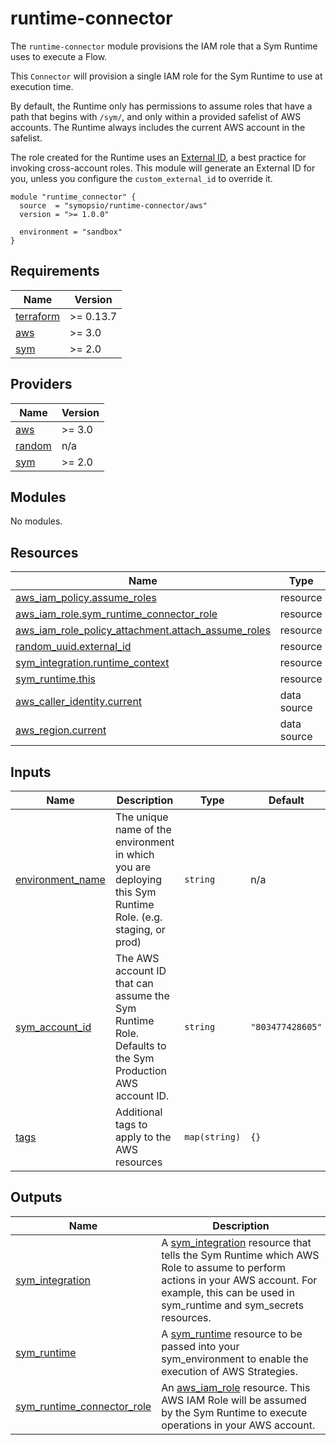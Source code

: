 # runtime-connector

The `runtime-connector` module provisions the IAM role that a Sym Runtime uses to execute a Flow.

This `Connector` will provision a single IAM role for the Sym Runtime to use at execution time.

By default, the Runtime only has permissions to assume roles that have a path that begins with `/sym/`, and only within a provided safelist of AWS accounts. The Runtime always includes the current AWS account in the safelist.

The role created for the Runtime uses an [External ID](https://docs.aws.amazon.com/IAM/latest/UserGuide/id_roles_common-scenarios_third-party.html), a best practice for invoking cross-account roles. This module will generate an External ID for you, unless you configure the `custom_external_id` to override it.

```hcl
module "runtime_connector" {
  source  = "symopsio/runtime-connector/aws"
  version = ">= 1.0.0"

  environment = "sandbox"
}
```

<!-- BEGIN_TF_DOCS -->
## Requirements

| Name | Version |
|------|---------|
| <a name="requirement_terraform"></a> [terraform](#requirement\_terraform) | >= 0.13.7 |
| <a name="requirement_aws"></a> [aws](#requirement\_aws) | >= 3.0 |
| <a name="requirement_sym"></a> [sym](#requirement\_sym) | >= 2.0 |

## Providers

| Name | Version |
|------|---------|
| <a name="provider_aws"></a> [aws](#provider\_aws) | >= 3.0 |
| <a name="provider_random"></a> [random](#provider\_random) | n/a |
| <a name="provider_sym"></a> [sym](#provider\_sym) | >= 2.0 |

## Modules

No modules.

## Resources

| Name | Type |
|------|------|
| [aws_iam_policy.assume_roles](https://registry.terraform.io/providers/hashicorp/aws/latest/docs/resources/iam_policy) | resource |
| [aws_iam_role.sym_runtime_connector_role](https://registry.terraform.io/providers/hashicorp/aws/latest/docs/resources/iam_role) | resource |
| [aws_iam_role_policy_attachment.attach_assume_roles](https://registry.terraform.io/providers/hashicorp/aws/latest/docs/resources/iam_role_policy_attachment) | resource |
| [random_uuid.external_id](https://registry.terraform.io/providers/hashicorp/random/latest/docs/resources/uuid) | resource |
| [sym_integration.runtime_context](https://registry.terraform.io/providers/symopsio/sym/latest/docs/resources/integration) | resource |
| [sym_runtime.this](https://registry.terraform.io/providers/symopsio/sym/latest/docs/resources/runtime) | resource |
| [aws_caller_identity.current](https://registry.terraform.io/providers/hashicorp/aws/latest/docs/data-sources/caller_identity) | data source |
| [aws_region.current](https://registry.terraform.io/providers/hashicorp/aws/latest/docs/data-sources/region) | data source |

## Inputs

| Name | Description | Type | Default | Required |
|------|-------------|------|---------|:--------:|
| <a name="input_environment_name"></a> [environment\_name](#input\_environment\_name) | The unique name of the environment in which you are deploying this Sym Runtime Role. (e.g. staging, or prod) | `string` | n/a | yes |
| <a name="input_sym_account_id"></a> [sym\_account\_id](#input\_sym\_account\_id) | The AWS account ID that can assume the Sym Runtime Role. Defaults to the Sym Production AWS account ID. | `string` | `"803477428605"` | no |
| <a name="input_tags"></a> [tags](#input\_tags) | Additional tags to apply to the AWS resources | `map(string)` | `{}` | no |

## Outputs

| Name | Description |
|------|-------------|
| <a name="output_sym_integration"></a> [sym\_integration](#output\_sym\_integration) | A [sym\_integration](https://registry.terraform.io/providers/symopsio/sym/latest/docs/resources/integration) resource that tells the Sym Runtime which AWS Role to assume to perform actions in your AWS account. For example, this can be used in sym\_runtime and sym\_secrets resources. |
| <a name="output_sym_runtime"></a> [sym\_runtime](#output\_sym\_runtime) | A [sym\_runtime](https://registry.terraform.io/providers/symopsio/sym/latest/docs/resources/runtime) resource to be passed into your sym\_environment to enable the execution of AWS Strategies. |
| <a name="output_sym_runtime_connector_role"></a> [sym\_runtime\_connector\_role](#output\_sym\_runtime\_connector\_role) | An [aws\_iam\_role](https://registry.terraform.io/providers/hashicorp/aws/latest/docs/resources/iam_role) resource. This AWS IAM Role will be assumed by the Sym Runtime to execute operations in your AWS account. |
<!-- END_TF_DOCS -->
